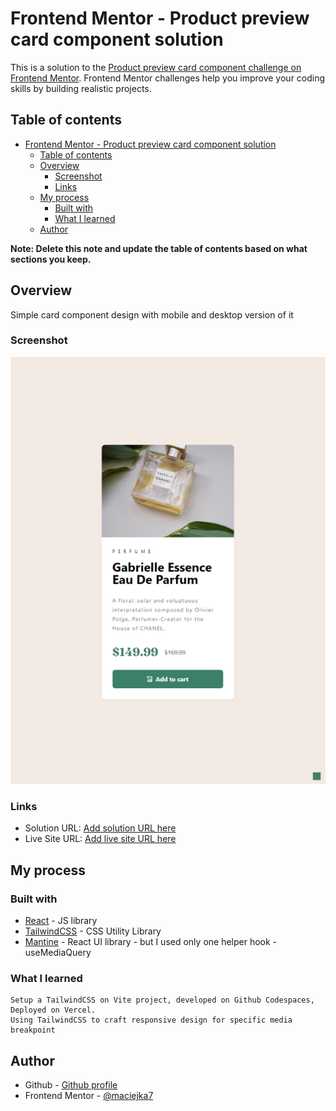 # Frontend Mentor - Product preview card component solution

This is a solution to the [Product preview card component challenge on Frontend Mentor](https://www.frontendmentor.io/challenges/product-preview-card-component-GO7UmttRfa). Frontend Mentor challenges help you improve your coding skills by building realistic projects. 

## Table of contents

- [Frontend Mentor - Product preview card component solution](#frontend-mentor---product-preview-card-component-solution)
  - [Table of contents](#table-of-contents)
  - [Overview](#overview)
    - [Screenshot](#screenshot)
    - [Links](#links)
  - [My process](#my-process)
    - [Built with](#built-with)
    - [What I learned](#what-i-learned)
  - [Author](#author)

**Note: Delete this note and update the table of contents based on what sections you keep.**

## Overview

Simple card component design with mobile and desktop version of it

### Screenshot

![Project preview](./screenshot.png)

### Links

- Solution URL: [Add solution URL here](https://github.com/maciejka7/fm-product-card)
- Live Site URL: [Add live site URL here](https://fm-product-card.vercel.app/)

## My process

### Built with

- [React](https://reactjs.org/) - JS library
- [TailwindCSS](https://tailwindcss.com/) - CSS Utility Library
- [Mantine](https://mantine.dev/) - React UI library - but I used only one helper hook - useMediaQuery

### What I learned

    Setup a TailwindCSS on Vite project, developed on Github Codespaces, Deployed on Vercel.
    Using TailwindCSS to craft responsive design for specific media breakpoint



## Author

- Github - [Github profile](https://github.com/maciejka7)
- Frontend Mentor - [@maciejka7](https://www.frontendmentor.io/profile/maciejka7)

